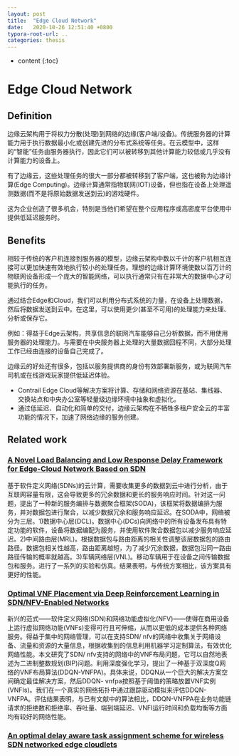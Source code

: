 ```yaml
---
layout: post
title:  "Edge Cloud Network"
date:   2020-10-26 12:51:40 +0800
typora-root-url: ..
categories: thesis
---
```


* content
{:toc}

# Edge Cloud Network

## Definition

 边缘云架构用于将权力分散(处理)到网络的边缘(客户端/设备)。传统服务器的计算能力用于执行数据最小化或创建先进的分布式系统等任务。在云模型中，这样的“智能”任务由服务器执行，因此它们可以被转移到其他计算能力较低或几乎没有计算能力的设备上。

有了边缘云，这些处理任务的很大一部分都被转移到了客户端，这也被称为边缘计算(Edge Computing)。边缘计算通常指物联网(IOT)设备，但也指在设备上处理遥测数据(而不是将原始数据发送到云)的游戏硬件。

这为企业创造了很多机会，特别是当他们希望在整个应用程序或高密度平台使用中提供低延迟服务时。

## Benefits

相较于传统的客户机连接到服务器的模型，边缘云架构中数以千计的客户机相互连接可以更加快速有效地执行较小的处理任务。理想的边缘计算环境使数以百万计的物联网设备形成一个庞大的智能网络，可以执行通常只有在非常大的数据中心才可能执行的任务。

通过结合Edge和Cloud，我们可以利用分布式系统的力量，在设备上处理数据，然后将数据发送到云中。在这里，可以使用更少(甚至不可用)的处理能力来处理、分析或保存它。

例如：得益于Edge云架构，共享信息的联网汽车能够自己分析数据，而不用使用服务器的处理能力。与需要在中央服务器上处理的大量数据回程不同，大部分处理工作已经由连接的设备自己完成了。

边缘云的好处还有很多，包括以服务提供商的身份有效部署新服务，或为联网汽车司机或在线游戏玩家提供低延迟体验。

* Contrail Edge Cloud等解决方案将计算、存储和网络资源在基站、集线器、交换站点和中央办公室等轻量级边缘环境中抽象和虚拟化。
* 通过低延迟、自动化和简单的交付，边缘云架构在不牺牲多租户安全云的丰富功能的情况下，加速了网络边缘的服务创建。

## Related work

### [A Novel Load Balancing and Low Response Delay Framework for Edge-Cloud Network Based on SDN](https://ieeexplore.ieee.org/document/8892518)

基于软件定义网络(SDNs)的云计算，需要收集更多的数据到云中进行分析，由于互联网容量有限，这会导致更多的冗余数据和更长的服务响应时间。针对这一问题，提出了一种新的服务编排与数据聚合框架(SODA)，该框架将数据编排为服务，并对数据包进行聚合，以减少数据冗余和服务响应延迟。在SODA中，网络被分为三层。1)数据中心层(DCL)。数据中心(DCs)向网络中的所有设备发布具有特定功能的软件，设备将数据编配为服务，并使用软件聚合数据包以减少服务响应延迟。2)中间路由层(MRL)。根据数据包与路由距离的相关性调整该层数据包的路由路径。数据包相关性越高，路由距离越短，为了减少冗余数据，数据包沿同一路由路径传输的概率就越高。3)车辆网络层(VNL)。移动车辆用于在设备之间传输数据包和服务。进行了一系列的实验和仿真。结果表明，与传统方案相比，该方案具有更好的性能。

### [Optimal VNF Placement via Deep Reinforcement Learning in SDN/NFV-Enabled Networks](https://apps-webofknowledge-com.webvpn.las.ac.cn/full_record.do?product=UA&search_mode=AdvancedSearch&qid=8&SID=7Fz7cFld277jLHIz9RY&page=1&doc=30&cacheurlFromRightClick=no)

新兴的范式——软件定义网络(SDN)和网络功能虚拟化(NFV)——使得在商用设备上运行虚拟网络功能(VNFs)变得可行且可伸缩，从而以更低的成本提供各种网络服务。得益于集中的网络管理，可以在支持SDN/ nfv的网络中收集关于网络设备、流量和资源的大量信息，根据收集到的信息利用机器学习定制算法，有效优化网络性能。本文研究了SDN/ nfv支持的网络中的VNF布局问题，它可以自然地表述为二进制整数规划(BIP)问题。利用深度强化学习，提出了一种基于双深度Q网络的VNF布局算法(DDQN-VNFPA)。具体来说，DDQN从一个巨大的解决方案空间确定最佳解决方案，然后DDQN- vnfpa按照基于阈值的策略放置VNF实例(VNFIs)。我们在一个真实的网络拓扑中通过跟踪驱动模拟来评估DDQN-VNFPA。评估结果表明，与已有文献中的算法相比，DDQN-VNFPA在业务功能链请求的拒绝数和拒绝率、吞吐量、端到端延迟、VNFI运行时间和负载均衡等方面均有较好的网络性能。

### [An optimal delay aware task assignment scheme for wireless SDN networked edge cloudlets](https://apps-webofknowledge-com.webvpn.las.ac.cn/full_record.do?product=UA&search_mode=AdvancedSearch&qid=8&SID=7Fz7cFld277jLHIz9RY&page=1&doc=31)

